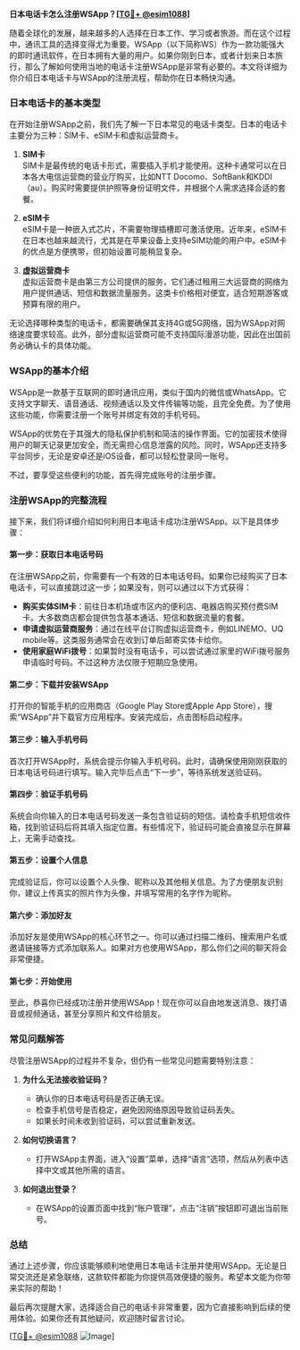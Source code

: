 **日本电话卡怎么注册WSApp？[[TG💪+ @esim1088](https://t.me/s/esim1088)]**

随着全球化的发展，越来越多的人选择在日本工作、学习或者旅游。而在这个过程中，通讯工具的选择变得尤为重要。WSApp（以下简称WS）作为一款功能强大的即时通讯软件，在日本拥有大量的用户。如果你刚到日本，或者计划来日本旅行，那么了解如何使用当地的电话卡注册WSApp是非常有必要的。本文将详细为你介绍日本电话卡与WSApp的注册流程，帮助你在日本畅快沟通。

### 日本电话卡的基本类型

在开始注册WSApp之前，我们先了解一下日本常见的电话卡类型。日本的电话卡主要分为三种：SIM卡、eSIM卡和虚拟运营商卡。

1. **SIM卡**  
   SIM卡是最传统的电话卡形式，需要插入手机才能使用。这种卡通常可以在日本各大电信运营商的营业厅购买，比如NTT Docomo、SoftBank和KDDI（au）。购买时需要提供护照等身份证明文件，并根据个人需求选择合适的套餐。

2. **eSIM卡**  
   eSIM卡是一种嵌入式芯片，不需要物理插槽即可激活使用。近年来，eSIM卡在日本也越来越流行，尤其是在苹果设备上支持eSIM功能的用户中。eSIM卡的优点是方便携带，但初始设置可能稍显复杂。

3. **虚拟运营商卡**  
   虚拟运营商卡是由第三方公司提供的服务，它们通过租用三大运营商的网络为用户提供通话、短信和数据流量服务。这类卡价格相对便宜，适合短期游客或预算有限的用户。

无论选择哪种类型的电话卡，都需要确保其支持4G或5G网络，因为WSApp对网络速度要求较高。此外，部分虚拟运营商可能不支持国际漫游功能，因此在出国前务必确认卡的具体功能。

### WSApp的基本介绍

WSApp是一款基于互联网的即时通讯应用，类似于国内的微信或WhatsApp。它支持文字聊天、语音通话、视频通话以及文件传输等功能，且完全免费。为了使用这些功能，你需要注册一个账号并绑定有效的手机号码。

WSApp的优势在于其强大的隐私保护机制和简洁的操作界面。它的加密技术使得用户的聊天记录更加安全，而无需担心信息泄露的风险。同时，WSApp还支持多平台同步，无论是安卓还是iOS设备，都可以轻松登录同一账号。

不过，要享受这些便利的功能，首先得完成账号的注册步骤。

### 注册WSApp的完整流程

接下来，我们将详细介绍如何利用日本电话卡成功注册WSApp。以下是具体步骤：

#### 第一步：获取日本电话号码

在注册WSApp之前，你需要有一个有效的日本电话号码。如果你已经购买了日本电话卡，可以直接跳过这一步；如果没有，则可以通过以下方式获得：

- **购买实体SIM卡**：前往日本机场或市区内的便利店、电器店购买预付费SIM卡。大多数商店都会提供包含基本通话、短信和数据流量的套餐。
- **申请虚拟运营商服务**：通过在线平台订购虚拟运营商卡，例如LINEMO、UQ mobile等。这类服务通常会在收到订单后邮寄实体卡给你。
- **使用家庭WiFi拨号**：如果暂时没有电话卡，可以尝试通过家里的WiFi拨号服务申请临时号码。不过这种方法仅限于短期应急使用。

#### 第二步：下载并安装WSApp

打开你的智能手机的应用商店（Google Play Store或Apple App Store），搜索“WSApp”并下载官方应用程序。安装完成后，点击图标启动程序。

#### 第三步：输入手机号码

首次打开WSApp时，系统会提示你输入手机号码。此时，请确保使用刚刚获取的日本电话号码进行填写。输入完毕后点击“下一步”，等待系统发送验证码。

#### 第四步：验证手机号码

系统会向你输入的日本电话号码发送一条包含验证码的短信。请检查手机短信收件箱，找到验证码后将其填入指定位置。有些情况下，验证码可能会直接显示在屏幕上，无需手动查找。

#### 第五步：设置个人信息

完成验证后，你可以设置个人头像、昵称以及其他相关信息。为了方便朋友识别你，建议上传真实的照片作为头像，并填写常用的名字作为昵称。

#### 第六步：添加好友

添加好友是使用WSApp的核心环节之一。你可以通过扫描二维码、搜索用户名或邀请链接等方式添加联系人。如果对方也使用WSApp，那么你们之间的聊天将会非常便捷。

#### 第七步：开始使用

至此，恭喜你已经成功注册并使用WSApp！现在你可以自由地发送消息、拨打语音或视频通话，甚至分享照片和文件给朋友。

### 常见问题解答

尽管注册WSApp的过程并不复杂，但仍有一些常见问题需要特别注意：

1. **为什么无法接收验证码？**
   - 确认你的日本电话号码是否正确无误。
   - 检查手机信号是否稳定，避免因网络原因导致验证码丢失。
   - 如果长时间未收到验证码，可以尝试重新发送。

2. **如何切换语言？**
   - 打开WSApp主界面，进入“设置”菜单，选择“语言”选项，然后从列表中选择中文或其他所需的语言。

3. **如何退出登录？**
   - 在WSApp的设置页面中找到“账户管理”，点击“注销”按钮即可退出当前账号。

### 总结

通过上述步骤，你应该能够顺利地使用日本电话卡注册并使用WSApp。无论是日常交流还是紧急联络，这款软件都能为你提供高效便捷的服务。希望本文能为你带来实际的帮助！

最后再次提醒大家，选择适合自己的电话卡非常重要，因为它直接影响到后续的使用体验。如果你还有其他疑问，欢迎随时留言讨论。

[[TG💪+ @esim1088](https://t.me/s/esim1088) ![Image](https://i.postimg.cc/4NQfJmqS/Snipaste-2025-05-13-00-14-12.png)]